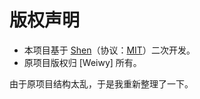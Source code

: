 # 版权声明
- 本项目基于 [Shen](https://github.com/kindofwwy/Shen)（协议：[MIT](https://github.com/kindofwwy/Shen?tab=MIT-1-ov-file#)）二次开发。
- 原项目版权归 [Weiwy] 所有。

由于原项目结构太乱，于是我重新整理了一下。

